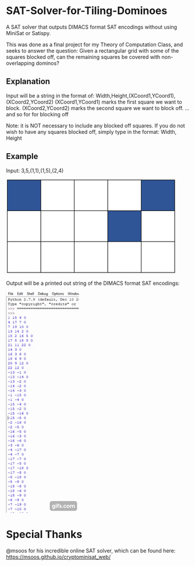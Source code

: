 # SAT-Solver-for-Tiling-Dominoes
A SAT solver that outputs DIMACS format SAT encodings without using MiniSat or Satispy.

This was done as a final project for my Theory of Computation Class, and seeks to answer the question: Given a rectangular grid with some of the squares blocked off, can the remaining squares be covered with non-overlapping dominos? 

## Explanation
Input will be a string in the format of: Width,Height,(XCoord1,YCoord1),(XCoord2,YCoord2)
(XCoord1,YCoord1) marks the first square we want to block.
(XCoord2,YCoord2) marks the second square we want to block off.
... and so for for blocking off

Note: it is NOT necessary to include any blocked off squares. If you do not wish to have any squares blocked off, simply type in the format: Width, Height

## Example
Input: 3,5,(1,1),(1,5),(2,4)

![Example Grid](Images/blank-grid.png)


Output will be a printed out string of the DIMACS format SAT encodings:

![Python Program Output Sample](https://github.com/gabriellasanford/SAT-Solver-for-Tiling-Dominoes/blob/master/Images/gif.gif)

# Special Thanks
@msoos for his incredible online SAT solver, which can be found here: https://msoos.github.io/cryptominisat_web/
